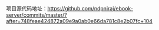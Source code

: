 项目源代码地址：https://github.com/ndpniraj/ebook-server/commits/master/?after=748feae424872a09e9a0ab0e66da781c8e2b07fc+104